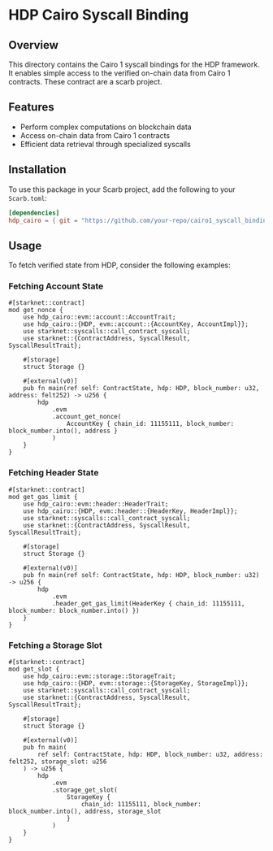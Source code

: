 # HDP Cairo Syscall Binding

## Overview

This directory contains the Cairo 1 syscall bindings for the HDP framework. It enables simple access to the verified on-chain data from Cairo 1 contracts. These contract are a scarb project. 

## Features

- Perform complex computations on blockchain data
- Access on-chain data from Cairo 1 contracts
- Efficient data retrieval through specialized syscalls

## Installation

To use this package in your Scarb project, add the following to your `Scarb.toml`:

```toml
[dependencies]
hdp_cairo = { git = "https://github.com/your-repo/cairo1_syscall_binding.git" }
```

## Usage
To fetch verified state from HDP, consider the following examples:

### Fetching Account State
```
#[starknet::contract]
mod get_nonce {
    use hdp_cairo::evm::account::AccountTrait;
    use hdp_cairo::{HDP, evm::account::{AccountKey, AccountImpl}};
    use starknet::syscalls::call_contract_syscall;
    use starknet::{ContractAddress, SyscallResult, SyscallResultTrait};

    #[storage]
    struct Storage {}

    #[external(v0)]
    pub fn main(ref self: ContractState, hdp: HDP, block_number: u32, address: felt252) -> u256 {
        hdp
            .evm
            .account_get_nonce(
                AccountKey { chain_id: 11155111, block_number: block_number.into(), address }
            )
    }
}
```

### Fetching Header State
```cairo
#[starknet::contract]
mod get_gas_limit {
    use hdp_cairo::evm::header::HeaderTrait;
    use hdp_cairo::{HDP, evm::header::{HeaderKey, HeaderImpl}};
    use starknet::syscalls::call_contract_syscall;
    use starknet::{ContractAddress, SyscallResult, SyscallResultTrait};

    #[storage]
    struct Storage {}

    #[external(v0)]
    pub fn main(ref self: ContractState, hdp: HDP, block_number: u32) -> u256 {
        hdp
            .evm
            .header_get_gas_limit(HeaderKey { chain_id: 11155111, block_number: block_number.into() })
    }
}
```

### Fetching a Storage Slot
```
#[starknet::contract]
mod get_slot {
    use hdp_cairo::evm::storage::StorageTrait;
    use hdp_cairo::{HDP, evm::storage::{StorageKey, StorageImpl}};
    use starknet::syscalls::call_contract_syscall;
    use starknet::{ContractAddress, SyscallResult, SyscallResultTrait};

    #[storage]
    struct Storage {}

    #[external(v0)]
    pub fn main(
        ref self: ContractState, hdp: HDP, block_number: u32, address: felt252, storage_slot: u256
    ) -> u256 {
        hdp
            .evm
            .storage_get_slot(
                StorageKey {
                    chain_id: 11155111, block_number: block_number.into(), address, storage_slot
                }
            )
    }
}
```